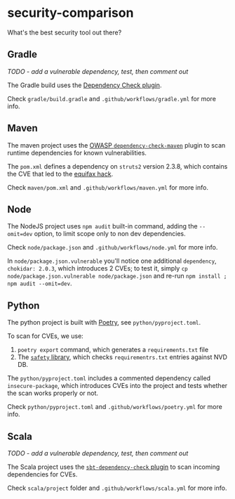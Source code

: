 # security-comparison
What's the best security tool out there?

## Gradle
*TODO - add a vulnerable dependency, test, then comment out*

The Gradle build uses the [Dependency Check plugin](https://jeremylong.github.io/DependencyCheck/dependency-check-gradle/index.html).

Check `gradle/build.gradle` and `.github/workflows/gradle.yml` for more info.

## Maven
The maven project uses the [OWASP `dependency-check-maven`](https://jeremylong.github.io/DependencyCheck/dependency-check-maven/) plugin to scan runtime dependencies for known vulnerabilities.

The `pom.xml` defines a dependency on `struts2` version 2.3.8, which contains the CVE that led to the [equifax hack](https://nvd.nist.gov/vuln/detail/cve-2017-5638).

Check `maven/pom.xml` and `.github/workflows/maven.yml` for more info.

## Node

The NodeJS project uses `npm audit` built-in command, adding the `--omit=dev` option, to limit scope only to non dev dependencies.

Check `node/package.json` and `.github/workflows/node.yml` for more info.

In `node/package.json.vulnerable` you'll notice one additional `dependency`, `chokidar: 2.0.3`, which introduces 2 CVEs; to test it, simply `cp node/package.json.vulnerable node/package.json` and re-run `npm install ; npm audit --omit=dev`.

## Python
The python project is built with [Poetry](https://python-poetry.org/), see `python/pyproject.toml`.

To scan for CVEs, we use:
1. `poetry export` command, which generates a `requirements.txt` file
2. The [`safety` library](https://pyup.io/safety/), which checks `requirementrs.txt` entries against NVD DB.

The `python/pyproject.toml` includes a commented dependency called `insecure-package`, which introduces CVEs into the project and tests whether the scan works properly or not.

Check `python/pyproject.toml` and `.github/workflows/poetry.yml` for more info.

## Scala
*TODO - add a vulnerable dependency, test, then comment out*

The Scala project uses the [`sbt-dependency-check` plugin](https://github.com/albuch/sbt-dependency-check) to scan incoming dependencies for CVEs.

Check `scala/project` folder and `.github/workflows/scala.yml` for more info.
